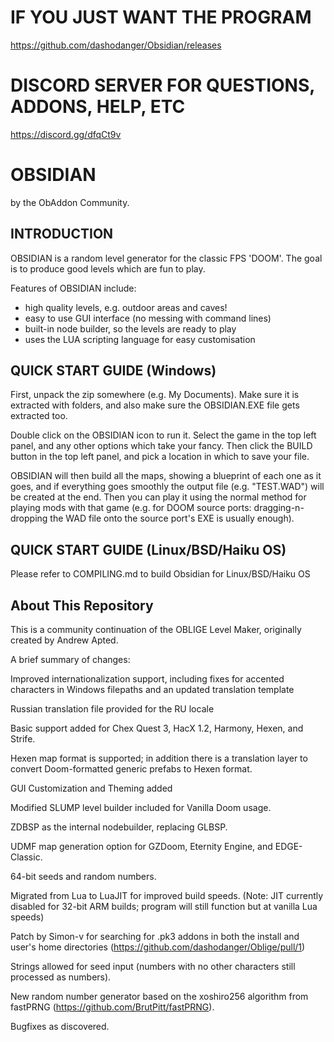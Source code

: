 # IF YOU JUST WANT THE PROGRAM
https://github.com/dashodanger/Obsidian/releases

# DISCORD SERVER FOR QUESTIONS, ADDONS, HELP, ETC
https://discord.gg/dfqCt9v

# OBSIDIAN
by the ObAddon Community.


## INTRODUCTION

OBSIDIAN is a random level generator for the classic FPS 'DOOM'.
The goal is to produce good levels which are fun to play.

Features of OBSIDIAN include:

* high quality levels, e.g. outdoor areas and caves!
* easy to use GUI interface (no messing with command lines)
* built-in node builder, so the levels are ready to play
* uses the LUA scripting language for easy customisation

## QUICK START GUIDE (Windows)

First, unpack the zip somewhere (e.g. My Documents).  Make sure it is extracted with folders, and also make sure the OBSIDIAN.EXE file gets extracted too.

Double click on the OBSIDIAN icon to run it.  Select the game in the top left panel, and any other options which take your fancy. Then click the BUILD button in the top left panel, and pick a location in which to save your file.

OBSIDIAN will then build all the maps, showing a blueprint of each one as it goes, and if everything goes smoothly the output file (e.g. "TEST.WAD") will be created at the end.  Then you can play it using the normal method for playing mods with that game (e.g. for DOOM source ports: dragging-n-dropping the WAD file onto the source port's EXE is usually enough).

## QUICK START GUIDE (Linux/BSD/Haiku OS)

Please refer to COMPILING.md to build Obsidian for Linux/BSD/Haiku OS

## About This Repository

This is a community continuation of the OBLIGE Level Maker, originally created by Andrew Apted.

A brief summary of changes:

Improved internationalization support, including fixes for accented characters in Windows filepaths and an updated translation template

Russian translation file provided for the RU locale

Basic support added for Chex Quest 3, HacX 1.2, Harmony, Hexen, and Strife.

Hexen map format is supported; in addition there is a translation layer to convert
Doom-formatted generic prefabs to Hexen format.

GUI Customization and Theming added

Modified SLUMP level builder included for Vanilla Doom usage.

ZDBSP as the internal nodebuilder, replacing GLBSP.

UDMF map generation option for GZDoom, Eternity Engine, and EDGE-Classic.

64-bit seeds and random numbers.

Migrated from Lua to LuaJIT for improved build speeds.
(Note: JIT currently disabled for 32-bit ARM builds; program will still function but at vanilla Lua speeds)

Patch by Simon-v for searching for .pk3 addons in both the install and user's home directories (https://github.com/dashodanger/Oblige/pull/1)

Strings allowed for seed input (numbers with no other characters still processed as numbers).

New random number generator based on the xoshiro256 algorithm from fastPRNG (https://github.com/BrutPitt/fastPRNG).

Bugfixes as discovered.
